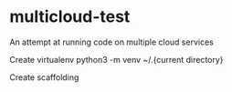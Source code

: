 # multicloud-test
An attempt at running code on multiple cloud services

Create virtualenv
 python3 -m venv ~/.{current directory}

Create scaffolding